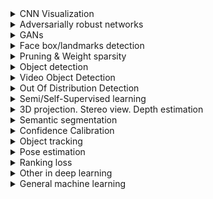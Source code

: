 <details>
  <summary>CNN Visualization</summary>

  Deep Inside Convolutional Networks: Visualising Image Classification Models and Saliency Maps | 2014 | [link](https://cs.nyu.edu/~fergus/papers/zeilerECCV2014.pdf) | [github](https://github.com/binrey/lithub/blob/master/data/Deep%20Inside%20Convolutional%20Networks:%20Visualising...%202014.pdf)    
  Visualizing and Understanding Convolutional Networks | 2014 | [link](https://arxiv.org/pdf/1311.2901.pdf) | [github](https://github.com/binrey/lithub/blob/master/data/Visualizing%20and%20Understanding%20Convolutional%20Networks%202014.pdf)   
  Striving for Simplisity: The All Convolutional Net | 2015 | [link](https://arxiv.org/pdf/1412.6806.pdf) | [github](https://github.com/binrey/lithub/blob/master/data/Striving%20for%20Simplisity:%20The%20All%20Convolutional%20Net%202015.pdf)   
  Adaptive Deconvolutional Networks for Mid and High Level Feature Learning | 2011 | [github](https://github.com/binrey/lithub/blob/master/data/Adaptive%20Deconvolutional%20Networks%20for%20Mid%20and%20High%20Level%20Feature%20Learning%202011.pdf)    
  Grad-CAM:Visual Explanations from Deep Networks via Gradient-based Localization | 2017 | [link](https://arxiv.org/abs/1610.02391) | [github](https://github.com/binrey/lithub/blob/master/data/Grad-CAM:%20Visual%20Explanations%20from%20Deep%20Networks...%202017.pdf)    
  Visualizing the Impact of Feature Attribution Baselines | [link](https://distill.pub/2020/attribution-baselines/)    
  Visualization gradient-based methods | [link](http://blog.qure.ai/notes/deep-learning-visualization-gradient-based-methods)    
</details>

<details>
  <summary>Adversarially robust networks</summary>

  Image Synthesis with a Single (Robust) Classifier | 2019 | [link](https://pdfs.semanticscholar.org/9def/7ae50a48bb914e4ea88730e5f01c17af685e.pdf)    
  Adversarial Robustness as a Prior for Learned Representations | 2019 | [link](https://arxiv.org/pdf/1906.00945.pdf)    
  Do Adversarially Robust ImageNet Models Transfer Better? | 2020 | [link](https://arxiv.org/pdf/2007.08489.pdf)    
  Improved Regularization of Convolutional Neural Networks with Cutout | 2017 | [link](https://arxiv.org/pdf/1708.04552.pdf)    
  Random Erasing Data Augmentation | 2017 | [link](https://arxiv.org/pdf/1708.04896.pdf)    
  Data Augmentation using Random Image Cropping and Patching for Deep CNNs | 2019 | [link](https://arxiv.org/pdf/1811.09030.pdf)    
</details>

<details>
  <summary>GANs</summary>

  #### Implementations
  Keras-GANs | [link](https://github.com/eriklindernoren/Keras-GAN)    
  COND DCGAN-tensorflow | [link](https://github.com/utkd/gans/blob/master/cifar10cgan.ipynb)    
  BEGAN-tensorflow | [link](https://github.com/fabulousjeong/began-tensorflow)   
  How to Develop a GAN for Generating Handwritten Digits | [link](https://machinelearningmastery.com/how-to-develop-a-generative-adversarial-network-for-an-mnist-handwritten-digits-from-scratch-in-keras/)    
  Unrolled-GAN. Tensorflow model | [link](https://github.com/gokul-uf/TF-Unrolled-GAN/blob/master/model.py)    
  Unrolled-GAN. Simple example in jup-notebook | [link](https://github.com/poolio/unrolled_gan/blob/master/Unrolled%20GAN%20demo.ipynb)   
  Trafficsign cyclegan | [link](https://github.com/Spataner/trafficsign-cyclegan)    
  NIPS 2016 Tutorial: Generative Adversarial Networks | [link](https://arxiv.org/pdf/1701.00160.pdf) | [github](data/1701.00160.pdf)    
  Keras-ACGAN-CIFAR10 | [link](https://github.com/King-Of-Knights/Keras-ACGAN-CIFAR10)    
  Cycle-GAN in Keras | [link](https://github.com/MingwangLin/cyclegan-keras)    
  Illustarted VQGAN | [link](https://ljvmiranda921.github.io/notebook/2021/08/08/clip-vqgan/)    

  #### Articles
  GAN: Generative Adversarial Nets | 2014 | [link](https://arxiv.org/pdf/1406.2661.pdf)    
  Image-to-Image Translation with Conditional Adversarial Networks | 2016 | [link](https://arxiv.org/pdf/1611.07004v1.pdf)    
  DCGAN: Unsupervised Representation Learning with Deep Conv. GANs | 2016 | [link](https://arxiv.org/pdf/1511.06434.pdf)    
  NIPS 2016 Tutorial: Generative Adversarial Networks | 2016 | [link](https://arxiv.org/pdf/1701.00160.pdf)    
  CA-GAN: Conditional Image Synthesis with Auxiliary Classifier GANs | 2016 | [link](https://arxiv.org/pdf/1610.09585.pdf)    
  BEGAN: Boundary Equilibrium Generative Adversarial Networks | 2017 | [link](https://arxiv.org/pdf/1703.10717.pdf)   
  Unrolled GANs | 2017 | [link](https://arxiv.org/pdf/1611.02163.pdf)    
  CycleGAN: Unpaired Image-to-Image Translation using Cycle-GANs | 2018 | [link](https://arxiv.org/pdf/1703.10593.pdf)    
  CGANS with Projection Discriminator | 2018 | [link](https://arxiv.org/pdf/1802.05637.pdf)    
  GAN hacks | [link](https://github.com/soumith/ganhacks)    
  GAN Series (from the beginning to the end) | [link](https://medium.com/@jonathan_hui/gan-gan-series-2d279f906e7b)    
  Generation of Natural Traffic Sign | [link](https://github.com/binrey/lithub/blob/master/data/Signs%20with%20CycleGan.pdf)   
  Achieving Robustness in the Wild via Adversarial Mixing with Disentangled Representationshttps | 2019 | [link](https://arxiv.org/pdf/1912.03192.pdf)    
  Image-to-Image Translation with Conditional Adversarial Networks (Pix2Pix) | 2018 | [link](https://arxiv.org/pdf/1611.07004.pdf)    
  Instance Normalization | 2017 | [link](https://arxiv.org/pdf/1607.08022.pdf)    
  Improved Techniques for Training GANs | 2016 | [link](https://arxiv.org/pdf/1606.03498v1.pdf)    
  Perceptual Losses for Real-Time Style Transfer and Super-Resolution | 2016 | [link](https://arxiv.org/pdf/1603.08155.pdf)    
  A U-Net Based Discriminator for Generative Adversarial Networks | 2020 | [link](https://arxiv.org/pdf/2002.12655.pdf)    
</details>
  
<details>
  
  <summary>Face box/landmarks detection</summary>
  
  #### Implementations
  MTCNN on caffe | [link](https://github.com/blankWorld/MTCNN-Accelerate-Onet)    
  
  #### Articles
  MTCNN description | [link](https://towardsdatascience.com/face-detection-using-mtcnn-a-guide-for-face-extraction-with-a-focus-on-speed-c6d59f82d49)    
  A Multi-Task CNN Framework for Driver Face Monitoring | [link](https://www.researchgate.net/publication/329748136_A_Multi-Task_CNN_Framework_for_Driver_Face_Monitoring)    
  Driver Drowsiness Detection Model Using Convolutional Neural Networks Techniques for Android Application | 2020 | [link](https://arxiv.org/pdf/2002.03728.pdf)    
  Fast Facial Landmark Detection and Applications: A Survey | 2021 | [link](https://arxiv.org/ftp/arxiv/papers/2101/2101.10808.pdf)    
  Как на самом деле работает распознавание лиц | [link](https://habr.com/ru/company/ntechlab/blog/586770/)    
</details> 
  
<details>
  <summary>Pruning & Weight sparsity</summary>
  
  Learning both Weights and Connections for Efficient Neural Networks | 2015 | [link](https://arxiv.org/pdf/1506.02626.pdf)  
  Sparse Convolutional Neural Networks | 2015 | [link](https://zpascal.net/cvpr2015/Liu_Sparse_Convolutional_Neural_2015_CVPR_paper.pdf)  
  Spatially-sparse convolutional neural networks | 2014 | [link](https://arxiv.org/pdf/1409.6070.pdf)  
  Training Sparse Neural Networks | 2016 | [link](https://arxiv.org/pdf/1611.06694.pdf)  
  Learning Sparse Neural Networks through L0 Regularization | 2018 | [link](https://arxiv.org/pdf/1712.01312.pdf)  
  Learning Sparse Neural Networks via Sensitivity-Driven Regularization | 2018 | [link](https://papers.nips.cc/paper/7644-learning-sparse-neural-networks-via-sensitivity-driven-regularization.pdf)  
  The Difficulty of Training Sparse Neural Networks | 2019 | [link](https://openreview.net/pdf?id=SyeyPEH23N)  
  Pruned and Structurally Sparse Neural Networks | 2018 | [link](https://arxiv.org/pdf/1810.00299.pdf)  
  Submanifold Sparse Convolutional Networks | 2017 | [link](https://arxiv.org/pdf/1706.01307.pdf)    

  The State of Sparsity in Deep Neural Networks | 2019 | [link](https://arxiv.org/pdf/1902.09574.pdf)    
  Sparse, Quantized, Full Frame CNN for Low Power Embedded Devices - Texas Instruments | [link](
  http://openaccess.thecvf.com/content_cvpr_2017_workshops/w4/papers/Mathew_Sparse_Quantized_Full_CVPR_2017_paper.pdf)   
  Ristretto: Hardware-Oriented Approximation of Convolutional Neural Networks | 2016 | [link](https://arxiv.org/pdf/1605.06402.pdf)    
  How to Quantize Neural Networks with TensorFlow | 2016 | [link](https://petewarden.com/2016/05/03/how-to-quantize-neural-networks-with-tensorflow/)    
  Quantizing deep convolutional networks for efficient inference: A whitepaper | 2018 | [link](https://arxiv.org/pdf/1806.08342.pdf)    
  Do We Really Need Model Compression? | [link](http://mitchgordon.me/machine/learning/2020/01/13/do-we-really-need-model-compression.html)    
  A Survey on Methods and Theories of Quantized Neural Networks | 2018 | [link](https://arxiv.org/pdf/1808.04752.pdf)   
</details>

<details>
  <summary>Object detection</summary>

  #### Implementations
  SSD in keras | [link](https://github.com/tanakataiki/ssd_kerasV2)    

  #### Articles
  A Survey of the Recent Architectures of Deep Convolutional Neural Networks | 2019 | [link](https://github.com/binrey/lithub/blob/master/data/A%20Survey%20of%20the%20Recent%20Architectures%20of%20Deep%20Convolutional%20Neural%20Networks%202019.pdf)   
  Exploring the Origins and Prevalence of Texture Bias in Convolutional Neural Networks | 2019 | [link](https://arxiv.org/pdf/1911.09071.pdf)    
  ShuffleNet | 2017 | [link](https://arxiv.org/pdf/1707.01083.pdf)    
  ResNet-38 | 2016 | [link](https://arxiv.org/pdf/1611.10080.pdf)    
  Deep Learning for Generic Object Detection: A Survey | 2019 | [link](https://arxiv.org/pdf/1809.02165.pdf)    
  Rethinking ImageNet Pre-training | 2018 | [link](https://arxiv.org/pdf/1811.08883.pdf)    
  Do Better ImageNet Models Transfer Better? | 2019 | [link](https://arxiv.org/pdf/1805.08974.pdf)     
  Object Detection List | [link](https://github.com/hoya012/deep_learning_object_detection)    
  Weakly supervised discriminative localization and classification: a joint learning process | 2009 | [github](data/1701.00160.pdf)    
  Object-centric spatial pooling for image classification | 2012 | [github](data/SegSVM_CMU-RI-TR-09-29.pdf)   
  5 Significant Object Detection Challenges and Solutions | [link](http://kimberlyfessel.com/algorithms/literature%20reviews/object-detection-challenges/)    
  How Much Position Information Do Convolutional Neural Networks Encode? | [link](https://arxiv.org/pdf/2001.08248.pdf)    
  Joint Face Detection and Alignment using Multi-task Cascaded Convolutional Networks | 2016 | [link](https://arxiv.org/pdf/1604.02878.pdf)    
  YOLO9000: Better, Faster, Stronger | 2016 | [link](https://arxiv.org/pdf/1612.08242.pdf)    
  Part-Aware Region Proposal for Vehicle Detection in High Occlusion Environment | 2018 | [link](https://github.com/binrey/lithub/blob/master/data/Part-Aware_Region_Proposal_for_Vehicle_Detection_i.pdf)    
  Occlusion-aware R-CNN: Detecting Pedestrians in a Crowd | 2018 | [link](https://arxiv.org/pdf/1807.08407.pdf)    
  Small objects detection | [link](https://medium.com/datadriveninvestor/small-objects-detection-problem-c5b430996162)   
  Feature Pyramid Networks for Object Detection | 2017 | [link](https://arxiv.org/pdf/1612.03144.pdf)   
  PP-YOLO: An Effective and Efficient Implementation of Object Detector | 2020 | [link](https://arxiv.org/pdf/2007.12099.pdf)    
  A Survey of Deep Learning-based Object Detection | 2019 | [link](https://arxiv.org/pdf/1907.09408.pdf)    
  Tips for implementing SSD Object Detection (with TensorFlow code) | 2019 | [link](https://lambdalabs.com/blog/how-to-implement-ssd-object-detection-in-tensorflow/)    
  Fire SSD: Wide Fire Modules based Single Shot Detector on Edge Device | 2018 | [link](https://arxiv.org/pdf/1806.05363v1.pdf)    
  DEFORMABLE DETR: DEFORMABLE TRANSFORMERS FOR END-TO-END OBJECT DETECTION | 2021 | [link](https://openreview.net/pdf?id=gZ9hCDWe6ke)    
  Object Detection Accuracy (mAP) Cheat Sheet | [link](https://towardsdatascience.com/object-detection-accuracy-map-cheat-sheet-8f710fd79011)    
  EfficientNetV2: Smaller Models and Faster Training | 2021 | [link](https://arxiv.org/pdf/2104.00298.pdf)    
</details>

<details>
  <summary>Video Object Detection</summary>
  
  Guide to VOD | [link](https://towardsdatascience.com/ug-vod-the-ultimate-guide-to-video-object-detection-816a76073aef)    
  Object Detection in Video with Spatiotemporal Sampling Networks | [link](https://arxiv.org/pdf/1803.05549.pdf)    
</details>

<details>
  <summary>Out Of Distribution Detection</summary>
  
  Out-of-Distribution Detection in Deep Neural Networks | [link](https://medium.com/analytics-vidhya/out-of-distribution-detection-in-deep-neural-networks-450da9ed7044)   
  Contrastive Training for Improved Out-of-Distribution Detection | [link](https://arxiv.org/pdf/2007.05566.pdf)      
  Label Smoothed Embedding Hypothesis for Out-of-Distribution Detection | 2021 | [link](https://arxiv.org/pdf/2102.05131.pdf)    
</details>

<details>
  <summary>Semi/Self-Supervised learning</summary>
  
  FixMatch: Simplifying Semi-Supervised Learning with Consistency and Confidence | 2001 | [link](https://arxiv.org/pdf/2001.07685.pdf)   
  A Simple Framework for Contrastive Learning of Visual Representations | 2020 | [link](https://arxiv.org/pdf/2002.05709.pdf)   
  Self-Supervised Representation Learning Overview | 2020 | [link](https://lilianweng.github.io/lil-log/2019/11/10/self-supervised-learning.html)    
  Emerging Properties in Self-Supervised Vision Transformers | [link](https://arxiv.org/pdf/2104.14294.pdf)    
  Efficient Visual Pretraining with Contrastive Detection | 2021 | [link](https://arxiv.org/pdf/2103.10957.pdf)    
  Emerging Properties in Self-Supervised Vision Transformers | 2021 | [link](https://arxiv.org/pdf/2104.14294.pdf)    
  An intro to self supervised learning | [link](https://towardsdatascience.com/a-different-kind-of-deep-learning-part-1-90fe6c52f1ab)    
  Self Supervised learning: generative approaches | [link](https://towardsdatascience.com/a-different-kind-of-deep-learning-part-2-b447ff469255)    
</details>

<details>
  <summary>3D projection. Stereo view. Depth estimation</summary>
  
  ### Implementations    
  Camera-Lidar Projection: Navigating between 2D and 3D | [link](https://medium.com/swlh/camera-lidar-projection-navigating-between-2d-and-3d-911c78167a94)    
  3D trajectory reconstruction of moving objects using multiple unsynchronized cameras | [link](https://github.com/CenekAlbl/mvus)    
  3D reconstruction example | [link](https://github.com/alyssaq/3Dreconstruction)    
  Depth perception using stereo camera (Python/C++) | [link](https://learnopencv.com/depth-perception-using-stereo-camera-python-c/)    
  Disparity map from opencv | [link](https://docs.opencv.org/4.x/dd/d53/tutorial_py_depthmap.html)    
  Inverse Projection | [link](https://github.com/darylclimb/cvml_project/tree/master/projections/inverse_projection)    
  Калибровка камеры с использованием с OpenCV | [link](https://docs.opencv.org/4.x/d4/d94/tutorial_camera_calibration.html) | [link](https://waksoft.susu.ru/2020/02/29/kalibrovka-kamery-s-ispolzovaniem-s-opencv/)        
  
  ### Articles    
  Основы стереозрения | [link](https://habr.com/ru/post/130300/)    
  Disparity Matrix | [link](https://jayrambhia.com/blog/disparity-mpas)    
  Stereo Ranging | [link](https://jayrambhia.com/blog/stereoranging)    
  Monocular Depth estimation with keras | [link](https://keras.io/examples/vision/depth_estimation/)    
  Digging Into Self-Supervised Monocular Depth Estimation | [link](https://openaccess.thecvf.com/content_ICCV_2019/papers/Godard_Digging_Into_Self-Supervised_Monocular_Depth_Estimation_ICCV_2019_paper.pdf)    
  Depth Map Prediction from a Single Image using a Multi-Scale Deep Network | 2014 | [link](https://papers.nips.cc/paper/2014/file/7bccfde7714a1ebadf06c5f4cea752c1-Paper.pdf)    
  Stereo Depth Estimation (Papers With Code) | [link](https://paperswithcode.com/task/stereo-depth-estimation)    
  Inverse Projection | [link](https://towardsdatascience.com/inverse-projection-transformation-c866ccedef1c)    

</details>
  
<details>
  <summary>Semantic segmentation</summary>
  
  Towards Bounding-Box Free Panoptic Segmentation | 2020 | [link](https://arxiv.org/pdf/2002.07705.pdf)    
  Learning Deconvolution Network for Semantic Segmentation | 2015 | [link](https://arxiv.org/pdf/1505.04366.pdf)    
  Fully Convolutional Networks for Semantic Segmentation | 2015 | [link](https://arxiv.org/pdf/1411.4038.pdf)    
  DeepLab | 2017 | [link](https://arxiv.org/pdf/1606.00915.pdf)    
  Rethinking Atrous Convolution for Semantic Image Segmentation | 2017 | [link](https://arxiv.org/pdf/1706.05587.pdf)    
  Encoder-Decoder with Atrous Separable Convolution for Semantic Image Segmentation | 2018 | [link](https://arxiv.org/pdf/1802.02611.pdf)    
</details>

<details>
  <summary>Confidence Calibration</summary>
  
  Calibrating Deep Neural Networks using Focal Loss | 2020 | [link](https://arxiv.org/pdf/2002.09437.pdf)    
  Проблема калибровки уверенности | 2020 | [link](/https://dyakonov.org/2020/03/27/%d0%bf%d1%80%d0%be%d0%b1%d0%bb%d0%b5%d0%bc%d0%b0-%d0%ba%d0%b0%d0%bb%d0%b8%d0%b1%d1%80%d0%be%d0%b2%d0%ba%d0%b8-%d1%83%d0%b2%d0%b5%d1%80%d0%b5%d0%bd%d0%bd%d0%be%d1%81%d1%82%d0%b8/)    
</details>

<details>
  <summary>Object tracking</summary>
  
  Оптические трекеры: ASEF и MOSSE | 2018 | [link](https://habr.com/ru/post/421285/)    
  Visual Object Tracking using Adaptive Correlation Filters | 2010 | [link](https://github.com/binrey/lithub/blob/master/data/bolme_cvpr10.pdf)    
  Kalman and Bayesian Filters in Python | 2020 | [link](https://github.com/rlabbe/Kalman-and-Bayesian-Filters-in-Python)    
</details>

<details>
  <summary>Pose estimation</summary>
  
  Multimodal Regression | [link](https://towardsdatascience.com/anchors-and-multi-bin-loss-for-multi-modal-target-regression-647ea1974617)    
  Orientation Estimation in Monocular 3D Object Detection | [link](https://towardsdatascience.com/orientation-estimation-in-monocular-3d-object-detection-f850ace91411)   
  3D Bounding Box Estimation Using Deep Learning and Geometry | 2017 | [link](https://arxiv.org/pdf/1612.00496.pdf)    
  Deep Fitting Degree Scoring Network for Monocular 3D Object Detection | 2019 | [link](https://arxiv.org/pdf/1904.12681.pdf)    
  DensePose: Dense Human Pose Estimation In The Wild | 2018 | [link](https://arxiv.org/pdf/1802.00434.pdf)      
  An Efficient 3D Object Detection Framework for Autonomous Driving | 2019 | [link](https://arxiv.org/pdf/1903.10955.pdf)    
  Lifting 2D object detection to 3D in autonomous driving | 2019 | [link](https://towardsdatascience.com/geometric-reasoning-based-cuboid-generation-in-monocular-3d-object-detection-5ee2996270d1)    
</details>

<details>
  <summary>Ranking loss</summary>
  
  Understanding Ranking Loss, Contrastive Loss, Margin Loss, Triplet Loss, Hinge Loss and all those confusing names | [link](https://gombru.github.io/2019/04/03/ranking_loss/)    
  Siamese and triplet learning with online pair/triplet mining | [link](https://github.com/adambielski/siamese-triplet)    
</details>

<details>
  <summary>Other in deep learning</summary>
    
  [Greedy Policy Search: A Simple Baseline for Learnable Test-Time Augmentation | 2020](https://arxiv.org/pdf/2002.09103.pdf)    
  [A Basic Introduction to Separable Convolutions](https://towardsdatascience.com/a-basic-introduction-to-separable-convolutions-b99ec3102728)    
  [Class imbalance in deep learning](https://journalofbigdata.springeropen.com/articles/10.1186/s40537-019-0192-5#Fig4)    
  [Deep dive into conv nets](https://towardsdatascience.com/deep-dive-into-convolutional-networks-48db75969fdf)      
  [Neural Networks and Deep Learning](http://neuralnetworksanddeeplearning.com/index.html)    
  [Learning Deep Architectures for AI](https://www.iro.umontreal.ca/~lisa/pointeurs/TR1312.pdf)    
</details>    
    
<details>
  <summary>General machine learning</summary>
  
  [Блог А. Дьяконова](https://dyakonov.org/)    
  [Линейные модели классификации и регрессии](https://habr.com/ru/company/ods/blog/323890/)    
  [Вычисление энтропии в теории информации](https://habr.com/ru/post/484756/)    
  [Cross Entropy](https://www.youtube.com/watch?v=YtebGVx-Fxw&ab_channel=StatQuestwithJoshStarmer)    
  
</details>
